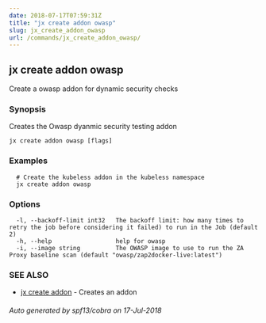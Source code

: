 ```yaml
---
date: 2018-07-17T07:59:31Z
title: "jx create addon owasp"
slug: jx_create_addon_owasp
url: /commands/jx_create_addon_owasp/
---
```

## jx create addon owasp

Create a owasp addon for dynamic security checks

### Synopsis

Creates the Owasp dyanmic security testing addon

```
jx create addon owasp [flags]
```

### Examples

```
  # Create the kubeless addon in the kubeless namespace
  jx create addon owasp
```

### Options

```
  -l, --backoff-limit int32   The backoff limit: how many times to retry the job before considering it failed) to run in the Job (default 2)
  -h, --help                  help for owasp
  -i, --image string          The OWASP image to use to run the ZA Proxy baseline scan (default "owasp/zap2docker-live:latest")
```

### SEE ALSO

* [jx create addon](/commands/jx_create_addon/)	 - Creates an addon

###### Auto generated by spf13/cobra on 17-Jul-2018
